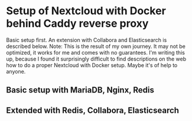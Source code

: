 # Setup of Nextcloud with Docker behind Caddy reverse proxy

Basic setup first. An extension with Collabora and Elasticsearch is described below.
Note: This is the result of my own journey. It may not be optimized, it works for me and comes with no guarantees. 
I'm writing this up, because I found it surprisingly difficult to find descriptions on the web how to do a proper Nextcloud with Docker setup. Maybe it's of help to anyone. 



## Basic setup with MariaDB, Nginx, Redis


## Extended with Redis, Collabora, Elasticsearch
